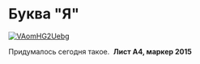 # Буква "Я"

[![VAomHG2Uebg](https://vlaim.s3.amazonaws.com/uploads/2015/03/VAomHG2Uebg.jpg)](https://vlaim.s3.amazonaws.com/uploads/2015/03/VAomHG2Uebg.jpg)

Придумалось сегодня такое.  **Лист А4, маркер 2015**